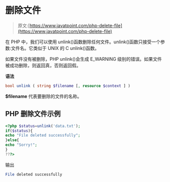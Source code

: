 # 删除文件

> 原文:[https://www.javatpoint.com/php-delete-file](https://www.javatpoint.com/php-delete-file)

在 PHP 中，我们可以使用 unlink()函数删除任何文件。unlink()函数只接受一个参数:文件名。它类似于 UNIX 的 C unlink()函数。

如果文件没有被删除，PHP unlink()会生成 E_WARNING 级别的错误。如果文件被成功删除，则返回真，否则返回假。

**语法**

```php
bool unlink ( string $filename [, resource $context ] )

```

**$filename** 代表要删除的文件的名称。

## PHP 删除文件示例

```php
<?php $status=unlink('data.txt');  
if($status){
echo "File deleted successfully";  
}else{
echo "Sorry!";  
}
???>

```

输出

```php
File deleted successfully

```